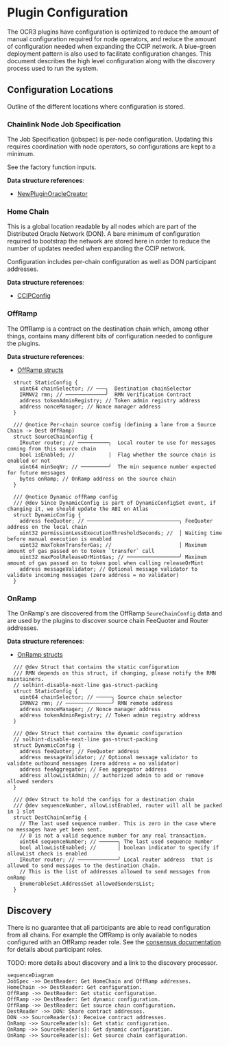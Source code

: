 # Plugin Configuration

The OCR3 plugins have configuration is optimized to reduce the amount of
manual configuration required for node operators, and reduce the amount of
configuration needed when expanding the CCIP network. A blue-green deployment
pattern is also used to facilitate configuration changes. This document
describes the high level configuration along with the discovery process used to
run the system.

## Configuration Locations

Outline of the different locations where configuration is stored.

### Chainlink Node Job Specification

The Job Specification (jobspec) is per-node configuration. Updating this
requires coordination with node operators, so configurations are kept to a
minimum.

See the factory function inputs.

**Data structure references**:

* [NewPluginOracleCreator](https://github.com/smartcontractkit/chainlink/blob/1b41e69cca2f4622d367ef18733c36fcae433505/core/capabilities/ccip/oraclecreator/plugin.go#L77)

### Home Chain

This is a global location readable by all nodes which are part of the
Distributed Oracle Network (DON). A bare minimum of configuration required to
bootstrap the network are stored here in order to reduce the number of updates
needed when expanding the CCIP network.

Configuration includes per-chain configuration as well as DON participant
addresses.

**Data structure references**:

* [CCIPConfig](https://github.com/smartcontractkit/chainlink/blob/1b41e69cca2f4622d367ef18733c36fcae433505/contracts/src/v0.8/ccip/capability/libraries/CCIPConfigTypes.sol)

### OffRamp

The OffRamp is a contract on the destination chain which, among other things,
contains many different bits of configuration needed to configure the plugins.

**Data structure references**:

* [OffRamp structs](https://github.com/smartcontractkit/chainlink/blob/1b41e69cca2f4622d367ef18733c36fcae433505/contracts/src/v0.8/ccip/offRamp/OffRamp.sol#L89)
```
  struct StaticConfig {
    uint64 chainSelector; // ───╮  Destination chainSelector
    IRMNV2 rmn; // ─────────────╯  RMN Verification Contract
    address tokenAdminRegistry; // Token admin registry address
    address nonceManager; // Nonce manager address
  }

  /// @notice Per-chain source config (defining a lane from a Source Chain -> Dest OffRamp)
  struct SourceChainConfig {
    IRouter router; // ──────────╮  Local router to use for messages coming from this source chain
    bool isEnabled; //           |  Flag whether the source chain is enabled or not
    uint64 minSeqNr; // ─────────╯  The min sequence number expected for future messages
    bytes onRamp; // OnRamp address on the source chain
  }

  /// @notice Dynamic offRamp config
  /// @dev Since DynamicConfig is part of DynamicConfigSet event, if changing it, we should update the ABI on Atlas
  struct DynamicConfig {
    address feeQuoter; // ──────────────────────────────╮ FeeQuoter address on the local chain
    uint32 permissionLessExecutionThresholdSeconds; //  │ Waiting time before manual execution is enabled
    uint32 maxTokenTransferGas; //                      │ Maximum amount of gas passed on to token `transfer` call
    uint32 maxPoolReleaseOrMintGas; // ─────────────────╯ Maximum amount of gas passed on to token pool when calling releaseOrMint
    address messageValidator; // Optional message validator to validate incoming messages (zero address = no validator)
  }
```

### OnRamp

The OnRamp's are discovered from the OffRamp `SoureChainConfig` data and are
used by the plugins to discover source chain FeeQuoter and Router addresses.

**Data structure references**:

* [OnRamp structs](https://github.com/smartcontractkit/chainlink/blob/develop/contracts/src/v0.8/ccip/onRamp/OnRamp.sol)
```
  /// @dev Struct that contains the static configuration
  /// RMN depends on this struct, if changing, please notify the RMN maintainers.
  // solhint-disable-next-line gas-struct-packing
  struct StaticConfig {
    uint64 chainSelector; // ─────╮ Source chain selector
    IRMNV2 rmn; // ───────────────╯ RMN remote address
    address nonceManager; // Nonce manager address
    address tokenAdminRegistry; // Token admin registry address
  }

  /// @dev Struct that contains the dynamic configuration
  // solhint-disable-next-line gas-struct-packing
  struct DynamicConfig {
    address feeQuoter; // FeeQuoter address
    address messageValidator; // Optional message validator to validate outbound messages (zero address = no validator)
    address feeAggregator; // Fee aggregator address
    address allowListAdmin; // authorized admin to add or remove allowed senders
  }

  /// @dev Struct to hold the configs for a destination chain
  /// @dev sequenceNumber, allowListEnabled, router will all be packed in 1 slot
  struct DestChainConfig {
    // The last used sequence number. This is zero in the case where no messages have yet been sent.
    // 0 is not a valid sequence number for any real transaction.
    uint64 sequenceNumber; // ──────╮ The last used sequence number
    bool allowListEnabled; //       │ boolean indicator to specify if allowList check is enabled
    IRouter router; // ─────────────╯ Local router address  that is allowed to send messages to the destination chain.
    // This is the list of addresses allowed to send messages from onRamp
    EnumerableSet.AddressSet allowedSendersList;
  }
```

## Discovery

There is no guarantee that all participants are able to read configuration from
all chains. For example the OffRamp is only available to nodes configured with
an OffRamp reader role. See the [consensus documentation](consensus.md) for
details about participant roles.

TODO: more details about discovery and a link to the discovery processor.

```mermaid
sequenceDiagram
JobSpec ->> DestReader: Get HomeChain and OffRamp addresses.
HomeChain ->> DestReader: Get configuration.
OffRamp ->> DestReader: Get static configuration.
OffRamp ->> DestReader: Get dynamic configuration.
OffRamp ->> DestReader: Get source chain configuration.
DestReader ->> DON: Share contract addresses.
DON ->> SourceReader(s): Receive contract addresses.
OnRamp ->> SourceReader(s): Get static configuration.
OnRamp ->> SourceReader(s): Get dynamic configuration.
OnRamp ->> SourceReader(s): Get source chain configuration.
```
